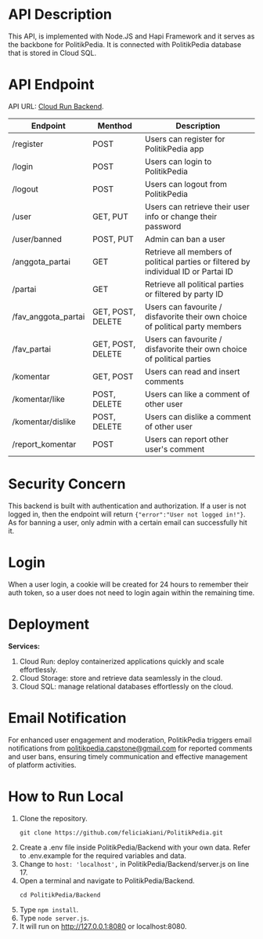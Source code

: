 # API Description
This API, is implemented with Node.JS and Hapi Framework and it serves as the backbone for PolitikPedia. It is connected with PolitikPedia database that is stored in Cloud SQL. 

# API Endpoint
API URL: [Cloud Run Backend](https://backend-ztd22w7ixa-et.a.run.app).

|Endpoint|Menthod|Description|
|----|-----|-------|
|/register|POST|Users can register for PolitikPedia app|
|/login|POST|Users can login to PolitikPedia|
|/logout|POST|Users can logout from PolitikPedia|
|/user|GET, PUT|Users can retrieve their user info or change their password|
|/user/banned|POST, PUT|Admin can ban a user|
|/anggota_partai|GET|Retrieve all members of political parties or filtered by individual ID or Partai ID|
|/partai|GET|Retrieve all political parties or filtered by party ID|
|/fav_anggota_partai|GET, POST, DELETE|Users can favourite / disfavorite their own choice of political party members|
|/fav_partai|GET, POST, DELETE|Users can favourite / disfavorite their own choice of political parties|
|/komentar|GET, POST|Users can read and insert comments|
|/komentar/like|POST, DELETE|Users can like a comment of other user|
|/komentar/dislike|POST, DELETE|Users can dislike a comment of other user|
|/report_komentar|POST|Users can report other user's comment|

# Security Concern
This backend is built with authentication and authorization. If a user is not logged in, then the endpoint will return `{"error":"User not logged in!"}`. As for banning a user, only admin with a certain email can successfully hit it.

# Login
When a user login, a cookie will be created for 24 hours to remember their auth token, so a user does not need to login again within the remaining time.

# Deployment
**Services:**
1. Cloud Run: deploy containerized applications quickly and scale effortlessly.
2. Cloud Storage: store and retrieve data seamlessly in the cloud.
3. Cloud SQL: manage relational databases effortlessly on the cloud.

# Email Notification
For enhanced user engagement and moderation, PolitikPedia triggers email notifications from politikpedia.capstone@gmail.com for reported comments and user bans, ensuring timely communication and effective management of platform activities.

# How to Run Local
1. Clone the repository.
    ```
    git clone https://github.com/feliciakiani/PolitikPedia.git
    ```
2. Create a .env file inside PolitikPedia/Backend with your own data. Refer to .env.example for the required variables and data.
3. Change to `host: 'localhost',` in PolitikPedia/Backend/server.js on line 17.
4. Open a terminal and navigate to PolitikPedia/Backend.
    ```
    cd PolitikPedia/Backend
    ```
5. Type `npm install`.
6. Type `node server.js`.
7. It will run on http://127.0.0.1:8080 or localhost:8080.